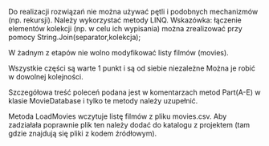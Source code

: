 Do realizacji rozwiązań nie można używać pętli i podobnych mechanizmów
(np. rekursji). Należy wykorzystać metody LINQ.
Wskazówka: łączenie elementów kolekcji (np. w celu ich wypisania) można zrealizować
przy pomocy String.Join(separator,kolekcja);

W żadnym z etapów nie wolno modyfikować listy filmów (movies).

Wszystkie części są warte 1 punkt i są od siebie niezależne
Można je robić w dowolnej kolejności.

Szczegółowa treść poleceń podana jest w komentarzach metod Part(A-E) 
w klasie MovieDatabase i tylko te metody należy uzupełnić.

Metoda LoadMovies wczytuje listę filmów z pliku movies.csv. Aby zadziałała poprawnie
plik ten należy dodać do katalogu z projektem (tam gdzie znajdują się pliki z kodem źródłowym).
